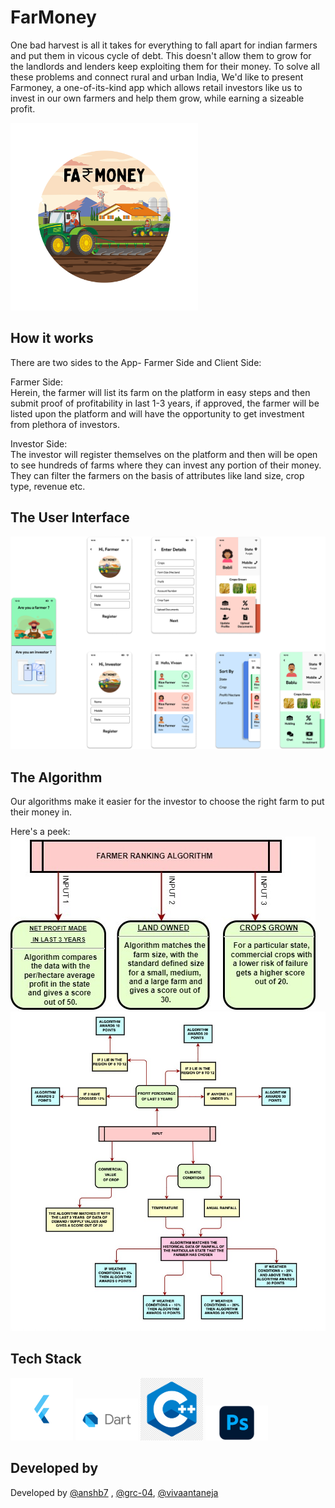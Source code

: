 # FarMoney

One bad harvest is all it takes for everything to fall apart for indian farmers and put them in vicous cycle of debt. This doesn't allow them to grow for the landlords and lenders keep exploiting them for their money. To solve all these problems and connect rural and urban India, We'd like to present Farmoney, a one-of-its-kind app which allows retail investors like us to invest in our own farmers and help them grow, while earning a sizeable profit.</br>

<img src="images/Farmoney_logo.png" width="300" height="300">

## How it works
There are two sides to the App- Farmer Side and Client Side:</br>

Farmer Side:</br>
Herein, the farmer will list its farm on the platform in easy steps and then submit proof of profitability in last 1-3 years, if approved, the farmer will be listed upon the platform and will have the opportunity to get investment from plethora of investors.

Investor Side:</br>
The investor will register themselves on the platform and then will be open to see hundreds of farms where they can invest any portion of their money. They can filter the farmers on the basis of attributes like land size, crop type, revenue etc.



## The User Interface
![](images/Farmoney_UI.png)

## The Algorithm
Our algorithms make it easier for the investor to choose the right farm to put their money in. 

Here's a peek: </br>
![](images/FlowChart_2.jpeg)
![](images/FlowChart_1.jpeg)

## Tech Stack
<p float="left">
  <img src="images/flutterlogo.png" width="100" height="100" />
  <img src="images/dart_logo.png" width="100" height "100" />
  <img src="images/cpplogo.png" width="100"  height "100" /> 
  <img src="images/PhotoShoplogo.png" width="100" height "100" />
</p>

## Developed by
Developed by [@anshb7](https://github.com/anshb7) , [@grc-04](https://github.com/grc-04), [@vivaantaneja](https://https://github.com/vivaantaneja)
